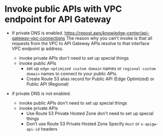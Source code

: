 # Invoke public APIs with VPC endpoint for API Gateway

- If private DNS is enabled.
  https://repost.aws/knowledge-center/api-gateway-vpc-connections
  The reason why you can't invoke is that all requests from the VPC to API Gateway APIs resolve to that interface VPC endpoint ip address.

  - invoke private APIs
    don't need to set up special things
  - invoke public APIs
    - set up `edge-optimized custom domain` names or `regional custom domain` names to connect to your public APIs.
    - Create Route 53 alias record for Public API (Edge Optimized) or Public API (Regional)

- if private DNS is not enabled.
  - invoke public APIs
    don't need to set up special things
  - invoke private APIs
    - Use Route 53 Private Hosted Zone
      don't need to set up special things
    - Don't use Route 53 Private Hosted Zone
      Specify `Host` or `x-apigw-api-id` headers
